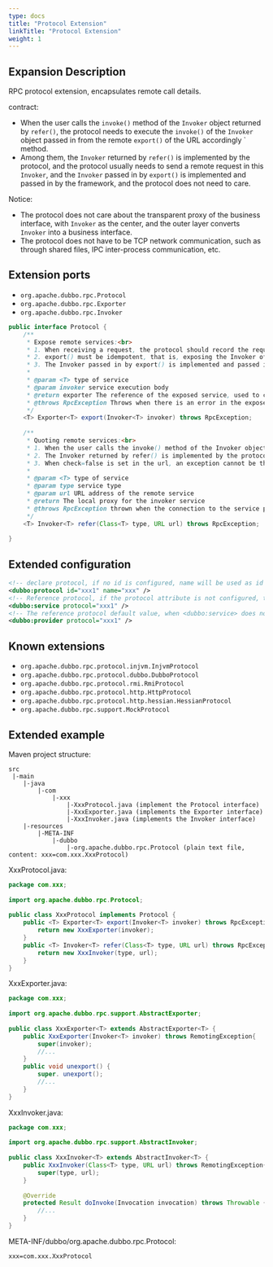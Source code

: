 ```yaml
---
type: docs
title: "Protocol Extension"
linkTitle: "Protocol Extension"
weight: 1
---
```


## Expansion Description

RPC protocol extension, encapsulates remote call details.

contract:

* When the user calls the `invoke()` method of the `Invoker` object returned by `refer()`, the protocol needs to execute the `invoke()` of the `Invoker` object passed in from the remote `export()` of the URL accordingly ` method.
* Among them, the `Invoker` returned by `refer()` is implemented by the protocol, and the protocol usually needs to send a remote request in this `Invoker`, and the `Invoker` passed in by `export()` is implemented and passed in by the framework, and the protocol does not need to care.

Notice:

* The protocol does not care about the transparent proxy of the business interface, with `Invoker` as the center, and the outer layer converts `Invoker` into a business interface.
* The protocol does not have to be TCP network communication, such as through shared files, IPC inter-process communication, etc.

## Extension ports

* `org.apache.dubbo.rpc.Protocol`
* `org.apache.dubbo.rpc.Exporter`
* `org.apache.dubbo.rpc.Invoker`

```java
public interface Protocol {
    /**
     * Expose remote services:<br>
     * 1. When receiving a request, the protocol should record the request source address information: RpcContext.getContext().setRemoteAddress();<br>
     * 2. export() must be idempotent, that is, exposing the Invoker of the same URL twice is no different from exposing it once. <br>
     * 3. The Invoker passed in by export() is implemented and passed in by the framework, and the protocol does not need to care. <br>
     *
     * @param <T> type of service
     * @param invoker service execution body
     * @return exporter The reference of the exposed service, used to cancel the exposure
     * @throws RpcException Throws when there is an error in the exposed service, such as the port is already occupied
     */
    <T> Exporter<T> export(Invoker<T> invoker) throws RpcException;
 
    /**
     * Quoting remote services:<br>
     * 1. When the user calls the invoke() method of the Invoker object returned by refer(), the protocol needs to correspondingly execute the invoke() method of the Invoker object passed in from the URL remote export(). <br>
     * 2. The Invoker returned by refer() is implemented by the protocol, and the protocol usually needs to send a remote request in this Invoker. <br>
     * 3. When check=false is set in the url, an exception cannot be thrown if the connection fails, and internal automatic recovery is required. <br>
     *
     * @param <T> type of service
     * @param type service type
     * @param url URL address of the remote service
     * @return The local proxy for the invoker service
     * @throws RpcException thrown when the connection to the service provider fails
     */
    <T> Invoker<T> refer(Class<T> type, URL url) throws RpcException;
 
}
```

## Extended configuration

```xml
<!-- declare protocol, if no id is configured, name will be used as id -->
<dubbo:protocol id="xxx1" name="xxx" />
<!-- Reference protocol, if the protocol attribute is not configured, the protocol configuration will be automatically scanned in the ApplicationContext -->
<dubbo:service protocol="xxx1" />
<!-- The reference protocol default value, when <dubbo:service> does not configure the protocol attribute, use this configuration -->
<dubbo:provider protocol="xxx1" />
```

## Known extensions

* `org.apache.dubbo.rpc.protocol.injvm.InjvmProtocol`
* `org.apache.dubbo.rpc.protocol.dubbo.DubboProtocol`
* `org.apache.dubbo.rpc.protocol.rmi.RmiProtocol`
* `org.apache.dubbo.rpc.protocol.http.HttpProtocol`
* `org.apache.dubbo.rpc.protocol.http.hessian.HessianProtocol`
* `org.apache.dubbo.rpc.support.MockProtocol`

## Extended example

Maven project structure:

```
src
 |-main
    |-java
        |-com
            |-xxx
                |-XxxProtocol.java (implement the Protocol interface)
                |-XxxExporter.java (implements the Exporter interface)
                |-XxxInvoker.java (implements the Invoker interface)
    |-resources
        |-META-INF
            |-dubbo
                |-org.apache.dubbo.rpc.Protocol (plain text file, content: xxx=com.xxx.XxxProtocol)
```

XxxProtocol.java:

```java
package com.xxx;
 
import org.apache.dubbo.rpc.Protocol;
 
public class XxxProtocol implements Protocol {
    public <T> Exporter<T> export(Invoker<T> invoker) throws RpcException {
        return new XxxExporter(invoker);
    }
    public <T> Invoker<T> refer(Class<T> type, URL url) throws RpcException {
        return new XxxInvoker(type, url);
    }
}
```

XxxExporter.java:

```java
package com.xxx;
 
import org.apache.dubbo.rpc.support.AbstractExporter;
 
public class XxxExporter<T> extends AbstractExporter<T> {
    public XxxExporter(Invoker<T> invoker) throws RemotingException{
        super(invoker);
        //...
    }
    public void unexport() {
        super. unexport();
        //...
    }
}
```

XxxInvoker.java:

```java
package com.xxx;
 
import org.apache.dubbo.rpc.support.AbstractInvoker;
 
public class XxxInvoker<T> extends AbstractInvoker<T> {
    public XxxInvoker(Class<T> type, URL url) throws RemotingException{
        super(type, url);
    }
    
    @Override
    protected Result doInvoke(Invocation invocation) throws Throwable {
        //...
    }
}
```

META-INF/dubbo/org.apache.dubbo.rpc.Protocol:

```properties
xxx=com.xxx.XxxProtocol
```